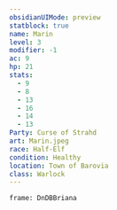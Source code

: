 ```yaml
---
obsidianUIMode: preview
statblock: true
name: Marin
level: 3
modifier: -1
ac: 9
hp: 21
stats:
  - 9
  - 8
  - 13
  - 16
  - 14
  - 13
Party: Curse of Strahd
art: Marin.jpeg
race: Half-Elf
condition: Healthy
location: Town of Barovia
class: Warlock
---
```

```custom-frames
frame: DnDBBriana
```